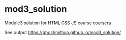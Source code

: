 # mod3_solution
Module3 solution for HTML CSS JS course coursera

See output https://ghoshmithun.github.io/mod3_solution/
